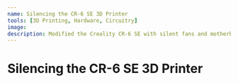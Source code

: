 ```yaml
---
name: Silencing the CR-6 SE 3D Printer
tools: [3D Printing, Hardware, Circuitry]
image:
description: Modified the Creality CR-6 SE with silent fans and motherboard to keep it hush hush.
---
```


# Silencing the CR-6 SE 3D Printer
